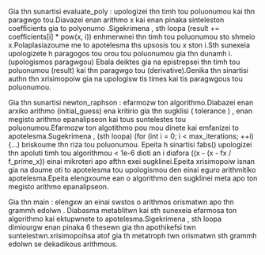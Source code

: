 
Gia thn sunartisi evaluate_poly : upologizei thn timh tou poluonumou kai thn paragwgo tou.Diavazei enan arithmo x kai enan pinaka sinteleston coefficients gia to polyonumo .Sigekrimena , sth loopa
(result += coefficients[i] * pow(x, i)) enhmerwnei thn timh tou poluonumou sto shmeio x.Polaplasiazoume me to apotelesma ths upsosis tou x ston i.Sth sunexeia upologizete h paragogos tou orou 
tou poluonumou gia thn dunamh i.(upologismos paragwgou)
Ebala deiktes gia na epistrepsei thn timh tou poluonumou (result) kai thn paragwgo tou (derivative).Genika thn sinartisi authn thn xrisimopoiw gia na upologisw tis times kai tis paragwgous tou poluonumou.





Gia thn sunartisi newton_raphson : efarmozw ton algorithmo.Diabazei enan arxiko arithmo (initial_guess) ena kritirio gia thn sugklisi ( tolerance ) , enan megisto arithmo epanalipseon kai tous
suntelestes tou poluonumou.Efarmozw ton algotithmo pou mou dinete kai emfanizei to apotelesma.Sugekrimena , (sth loopa) (for (int i = 0; i < max_iterations; ++i){...) briskoume thn riza tou poluonumou.
Epeita h sinartisi fabs() upologizei thn apoluti timh tou algorithmou < 1e-6 dioti an i diafora ((x - (x - fx / f_prime_x)) einai mikroteri apo afthn exei sugklinei.Epeita xrisimopoiw isnan gia na
doume oti to apotelesma tou upologismou den einai eguro arithmitiko apotelesma.Epeita elengxoume ean o algorithmo den sugklinei meta apo ton megisto arithmo epanalipseon.





Gia thn main : elengxw an einai swstos o arithmos orismatwn apo thn grammh edolwn . Diabasma metablitwn kai sth sunexeia efarmosa ton algorithmo kai ektupwnete to apotelesma.Sigekrimena , sth loopa
dimiourgw enan pinaka 6 thesewn gia thn apothikefsi twn suntelestwn.xrisimopoihsa atof gia th metatroph twn orismatwn sth grammh edolwn se dekadikous arithmous.

